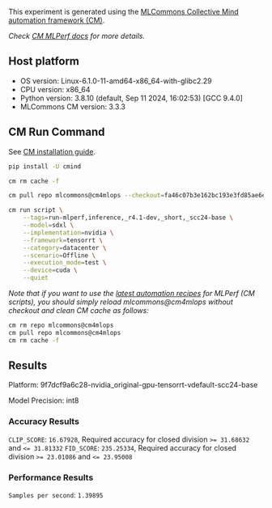 This experiment is generated using the [MLCommons Collective Mind automation framework (CM)](https://github.com/mlcommons/cm4mlops).

*Check [CM MLPerf docs](https://docs.mlcommons.org/inference) for more details.*

## Host platform

* OS version: Linux-6.1.0-11-amd64-x86_64-with-glibc2.29
* CPU version: x86_64
* Python version: 3.8.10 (default, Sep 11 2024, 16:02:53) 
[GCC 9.4.0]
* MLCommons CM version: 3.3.3

## CM Run Command

See [CM installation guide](https://docs.mlcommons.org/inference/install/).

```bash
pip install -U cmind

cm rm cache -f

cm pull repo mlcommons@cm4mlops --checkout=fa46c07b3e162bc193e3fd85ae6ebbfabae75225

cm run script \
	--tags=run-mlperf,inference,_r4.1-dev,_short,_scc24-base \
	--model=sdxl \
	--implementation=nvidia \
	--framework=tensorrt \
	--category=datacenter \
	--scenario=Offline \
	--execution_mode=test \
	--device=cuda \
	--quiet
```
*Note that if you want to use the [latest automation recipes](https://docs.mlcommons.org/inference) for MLPerf (CM scripts),
 you should simply reload mlcommons@cm4mlops without checkout and clean CM cache as follows:*

```bash
cm rm repo mlcommons@cm4mlops
cm pull repo mlcommons@cm4mlops
cm rm cache -f

```

## Results

Platform: 9f7dcf9a6c28-nvidia_original-gpu-tensorrt-vdefault-scc24-base

Model Precision: int8

### Accuracy Results 
`CLIP_SCORE`: `16.67928`, Required accuracy for closed division `>= 31.68632` and `<= 31.81332`
`FID_SCORE`: `235.25334`, Required accuracy for closed division `>= 23.01086` and `<= 23.95008`

### Performance Results 
`Samples per second`: `1.39895`
